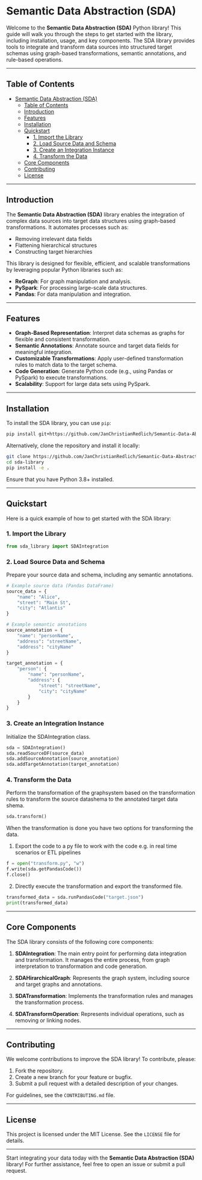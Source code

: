# Semantic Data Abstraction (SDA)

Welcome to the **Semantic Data Abstraction (SDA)** Python library! This guide will walk you through the steps to get started with the library, including installation, usage, and key components. The SDA library provides tools to integrate and transform data sources into structured target schemas using graph-based transformations, semantic annotations, and rule-based operations.

---

## Table of Contents
- [Semantic Data Abstraction (SDA)](#semantic-data-abstraction-sda)
  - [Table of Contents](#table-of-contents)
  - [Introduction](#introduction)
  - [Features](#features)
  - [Installation](#installation)
  - [Quickstart](#quickstart)
    - [1. Import the Library](#1-import-the-library)
    - [2. Load Source Data and Schema](#2-load-source-data-and-schema)
    - [3. Create an Integration Instance](#3-create-an-integration-instance)
    - [4. Transform the Data](#4-transform-the-data)
  - [Core Components](#core-components)
  - [Contributing](#contributing)
  - [License](#license)

---

## Introduction

The **Semantic Data Abstraction (SDA)** library enables the integration of complex data sources into target data structures using graph-based transformations. It automates processes such as:
- Removing irrelevant data fields
- Flattening hierarchical structures
- Constructing target hierarchies

This library is designed for flexible, efficient, and scalable transformations by leveraging popular Python libraries such as:
- **ReGraph**: For graph manipulation and analysis.
- **PySpark**: For processing large-scale data structures.
- **Pandas**: For data manipulation and integration.

---

## Features

- **Graph-Based Representation**: Interpret data schemas as graphs for flexible and consistent transformation.
- **Semantic Annotations**: Annotate source and target data fields for meaningful integration.
- **Customizable Transformations**: Apply user-defined transformation rules to match data to the target schema.
- **Code Generation**: Generate Python code (e.g., using Pandas or PySpark) to execute transformations.
- **Scalability**: Support for large data sets using PySpark.

---

## Installation

To install the SDA library, you can use `pip`:

```bash
pip install git+https://github.com/JanChristianRedlich/Semantic-Data-Abstraction.git
```

Alternatively, clone the repository and install it locally:

```bash
git clone https://github.com/JanChristianRedlich/Semantic-Data-Abstraction.git
cd sda-library
pip install -e .
```

Ensure that you have Python 3.8+ installed.

---

## Quickstart

Here is a quick example of how to get started with the SDA library:

### 1. Import the Library
```python
from sda_library import SDAIntegration
```

### 2. Load Source Data and Schema
Prepare your source data and schema, including any semantic annotations.

```python
# Example source data (Pandas DataFrame)
source_data = {
    "name": "Alice",
    "street": "Main St",
    "city": "Atlantis"
}

# Example semantic annotations
source_annotation = {
    "name": "personName",
    "address": "streetName",
    "address": "cityName"
}

target_annotation = {
    "person": {
        "name": "personName",
        "address": {
            "street": "streetName",
            "city": "cityName"
        }
    }
}
```

### 3. Create an Integration Instance
Initialize the SDAIntegration class.

```python
sda = SDAIntegration()
sda.readSourceDF(source_data)
sda.addSourceAnnotation(source_annotation)
sda.addTargetAnnotation(target_annotation)
```

### 4. Transform the Data
Perform the transformation of the graphsystem based on the transformation rules to transform the source datashema to the annotated target data shema. 
```python
sda.transform()
```

When the transformation is done you have two options for transforming the data. 
1. Export the code to a py file to work with the code e.g. in real time scenarios or ETL pipelines

```python
f = open("transform.py", "w")
f.write(sda.getPandasCode())
f.close()
```
2. Directly execute the transformation and export the transformed file. 
```python 
transformed_data = sda.runPandasCode("target.json")
print(transformed_data)
```

---

## Core Components

The SDA library consists of the following core components:

1. **SDAIntegration**: The main entry point for performing data integration and transformation. It manages the entire process, from graph interpretation to transformation and code generation.

2. **SDAHirarchicalGraph**: Represents the graph system, including source and target graphs and annotations.

3. **SDATransformation**: Implements the transformation rules and manages the transformation process.

4. **SDATransformOperation**: Represents individual operations, such as removing or linking nodes.

---

## Contributing

We welcome contributions to improve the SDA library! To contribute, please:
1. Fork the repository.
2. Create a new branch for your feature or bugfix.
3. Submit a pull request with a detailed description of your changes.

For guidelines, see the `CONTRIBUTING.md` file.

---

## License

This project is licensed under the MIT License. See the `LICENSE` file for details.

---

Start integrating your data today with the **Semantic Data Abstraction (SDA)** library! For further assistance, feel free to open an issue or submit a pull request.